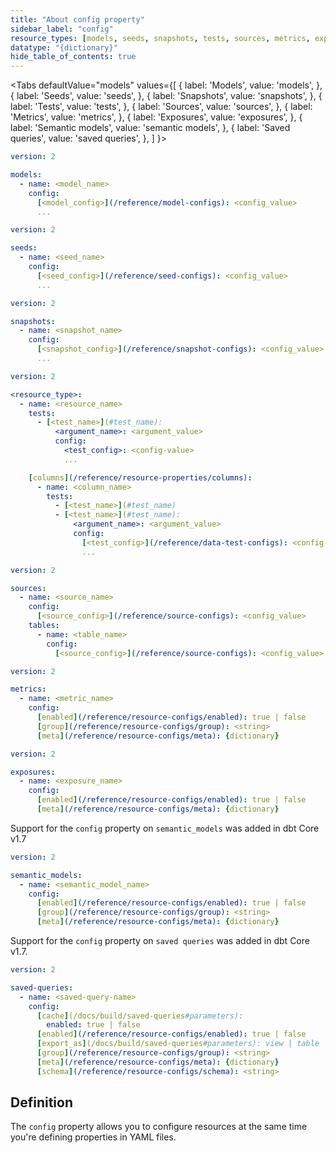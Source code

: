 ```yaml
---
title: "About config property"
sidebar_label: "config"
resource_types: [models, seeds, snapshots, tests, sources, metrics, exposures]
datatype: "{dictionary}"
hide_table_of_contents: true
---
```



<Tabs
  defaultValue="models"
  values={[
    { label: 'Models', value: 'models', },
    { label: 'Seeds', value: 'seeds', },
    { label: 'Snapshots', value: 'snapshots', },
    { label: 'Tests', value: 'tests', },
    { label: 'Sources', value: 'sources', },
    { label: 'Metrics', value: 'metrics', },
    { label: 'Exposures', value: 'exposures', },
    { label: 'Semantic models', value: 'semantic models', },
    { label: 'Saved queries', value: 'saved queries', },
  ]
}>

<TabItem value="models">

<File name='models/<filename>.yml'>

```yml
version: 2

models:
  - name: <model_name>
    config:
      [<model_config>](/reference/model-configs): <config_value>
      ...
```

</File>

</TabItem>

<TabItem value="seeds">

<File name='seeds/<filename>.yml'>

```yml
version: 2

seeds:
  - name: <seed_name>
    config:
      [<seed_config>](/reference/seed-configs): <config_value>
      ...
```

</File>

</TabItem>

<TabItem value="snapshots">

<File name='snapshots/<filename>.yml'>

```yml
version: 2

snapshots:
  - name: <snapshot_name>
    config:
      [<snapshot_config>](/reference/snapshot-configs): <config_value>
      ...
```

</File>

</TabItem>


<TabItem value="tests">

<File name='<resource_path>/<filename>.yml'>

```yml
version: 2

<resource_type>:
  - name: <resource_name>
    tests:
      - [<test_name>](#test_name):
          <argument_name>: <argument_value>
          config:
            <test_config>: <config-value>
            ...

    [columns](/reference/resource-properties/columns):
      - name: <column_name>
        tests:
          - [<test_name>](#test_name)
          - [<test_name>](#test_name):
              <argument_name>: <argument_value>
              config:
                [<test_config>](/reference/data-test-configs): <config-value>
                ...

```

</File>

</TabItem>

<TabItem value="sources">


<File name='models/<filename>.yml'>

```yml
version: 2

sources:
  - name: <source_name>
    config:
      [<source_config>](/reference/source-configs): <config_value>
    tables:
      - name: <table_name>
        config:
          [<source_config>](/reference/source-configs): <config_value>
```

</File>

</TabItem>

<TabItem value="metrics">

<VersionBlock firstVersion="1.3">

<File name='models/<filename>.yml'>

```yml
version: 2

metrics:
  - name: <metric_name>
    config:
      [enabled](/reference/resource-configs/enabled): true | false
      [group](/reference/resource-configs/group): <string>
      [meta](/reference/resource-configs/meta): {dictionary}
```

</File>

</VersionBlock>

</TabItem>

<TabItem value="exposures">

<VersionBlock firstVersion="1.3">

<File name='models/<filename>.yml'>

```yml
version: 2

exposures:
  - name: <exposure_name>
    config:
      [enabled](/reference/resource-configs/enabled): true | false
      [meta](/reference/resource-configs/meta): {dictionary}
```

</File>

</VersionBlock>

</TabItem>

<TabItem value="semantic models">

<VersionBlock lastVersion="1.6">

Support for the `config` property on `semantic_models` was added in dbt Core v1.7

</VersionBlock>

<VersionBlock firstVersion="1.7">

<File name='models/<filename>.yml'>

```yml
version: 2

semantic_models:
  - name: <semantic_model_name>
    config:
      [enabled](/reference/resource-configs/enabled): true | false
      [group](/reference/resource-configs/group): <string>
      [meta](/reference/resource-configs/meta): {dictionary}
```

</File>

</VersionBlock>

</TabItem>

<TabItem value="saved queries">

<VersionBlock lastVersion="1.6">

Support for the `config` property on `saved queries` was added in dbt Core v1.7.

</VersionBlock>

<VersionBlock firstVersion="1.7">

<File name='models/<filename>.yml'>

```yml
version: 2

saved-queries:
  - name: <saved-query-name>
    config:
      [cache](/docs/build/saved-queries#parameters): 
        enabled: true | false
      [enabled](/reference/resource-configs/enabled): true | false
      [export_as](/docs/build/saved-queries#parameters): view | table 
      [group](/reference/resource-configs/group): <string>
      [meta](/reference/resource-configs/meta): {dictionary}
      [schema](/reference/resource-configs/schema): <string>
```

</File>

</VersionBlock>

</TabItem>

</Tabs>

## Definition
The `config` property allows you to configure resources at the same time you're defining properties in YAML files.
